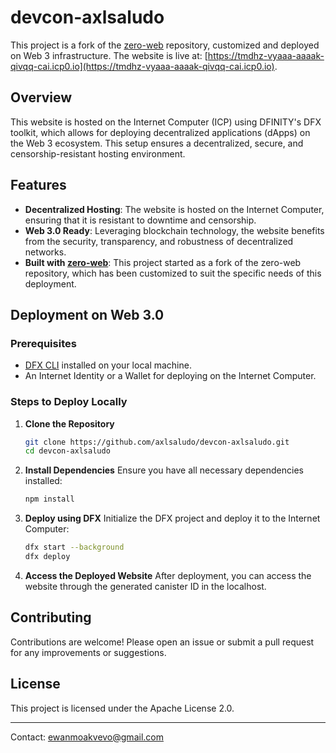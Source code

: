 # devcon-axlsaludo

This project is a fork of the [zero-web](https://github.com/axlsaludo/zero-web) repository, customized and deployed on Web 3 infrastructure. The website is live at: [https://tmdhz-vyaaa-aaaak-qivqq-cai.icp0.io](https://tmdhz-vyaaa-aaaak-qivqq-cai.icp0.io).

## Overview

This website is hosted on the Internet Computer (ICP) using DFINITY's DFX toolkit, which allows for deploying decentralized applications (dApps) on the Web 3 ecosystem. This setup ensures a decentralized, secure, and censorship-resistant hosting environment.

## Features

- **Decentralized Hosting**: The website is hosted on the Internet Computer, ensuring that it is resistant to downtime and censorship.
- **Web 3.0 Ready**: Leveraging blockchain technology, the website benefits from the security, transparency, and robustness of decentralized networks.
- **Built with [zero-web](https://github.com/axlsaludo/zero-web)**: This project started as a fork of the zero-web repository, which has been customized to suit the specific needs of this deployment.

## Deployment on Web 3.0

### Prerequisites

- [DFX CLI](https://internetcomputer.org/docs/current/developer-docs/setup/install/) installed on your local machine.
- An Internet Identity or a Wallet for deploying on the Internet Computer.

### Steps to Deploy Locally

1. **Clone the Repository**
   ```bash
   git clone https://github.com/axlsaludo/devcon-axlsaludo.git
   cd devcon-axlsaludo
   ```

2. **Install Dependencies**
   Ensure you have all necessary dependencies installed:
   ```bash
   npm install
   ```

3. **Deploy using DFX**
   Initialize the DFX project and deploy it to the Internet Computer:
   ```bash
   dfx start --background
   dfx deploy
   ```

4. **Access the Deployed Website**
   After deployment, you can access the website through the generated canister ID in the localhost.

## Contributing

Contributions are welcome! Please open an issue or submit a pull request for any improvements or suggestions.

## License

This project is licensed under the Apache License 2.0.

---

Contact: ewanmoakvevo@gmail.com
